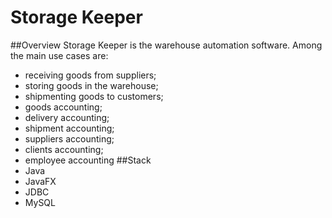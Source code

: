 # Storage Keeper
##Overview
Storage Keeper is the warehouse automation software.
Among the main use cases are:
- receiving goods from suppliers;
- storing goods in the warehouse;
- shipmenting goods to customers;
- goods accounting;
- delivery accounting;
- shipment accounting;
- suppliers accounting;
- clients accounting;
- employee accounting
##Stack
- Java
- JavaFX
- JDBC
- MySQL
